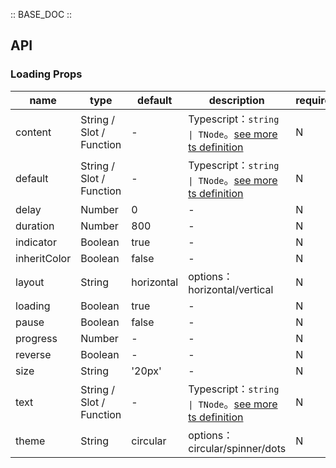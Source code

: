 :: BASE_DOC ::

## API
### Loading Props

name | type | default | description | required
-- | -- | -- | -- | --
content | String / Slot / Function | - | Typescript：`string \| TNode`。[see more ts definition](https://github.com/Tencent/tdesign-mobile-vue/blob/develop/src/common.ts) | N
default | String / Slot / Function | - | Typescript：`string \| TNode`。[see more ts definition](https://github.com/Tencent/tdesign-mobile-vue/blob/develop/src/common.ts) | N
delay | Number | 0 | \- | N
duration | Number | 800 | \- | N
indicator | Boolean | true | \- | N
inheritColor | Boolean | false | \- | N
layout | String | horizontal | options：horizontal/vertical | N
loading | Boolean | true | \- | N
pause | Boolean | false | \- | N
progress | Number | - | \- | N
reverse | Boolean | - | \- | N
size | String | '20px' | \- | N
text | String / Slot / Function | - | Typescript：`string \| TNode`。[see more ts definition](https://github.com/Tencent/tdesign-mobile-vue/blob/develop/src/common.ts) | N
theme | String | circular | options：circular/spinner/dots | N
